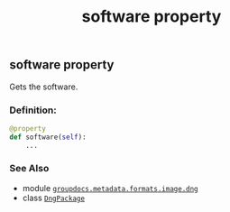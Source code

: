 ﻿---
title: software property
second_title: GroupDocs.Metadata for Python via .NET API References
description: 
type: docs
url: /python-net/groupdocs.metadata.formats.image.dng/dngpackage/software/
is_root: false
weight: 290
---

## software property


Gets the software.
### Definition:
```python
@property
def software(self):
    ...
```

### See Also
* module [`groupdocs.metadata.formats.image.dng`](../../)
* class [`DngPackage`](/metadata/python-net/groupdocs.metadata.formats.image.dng/dngpackage)
